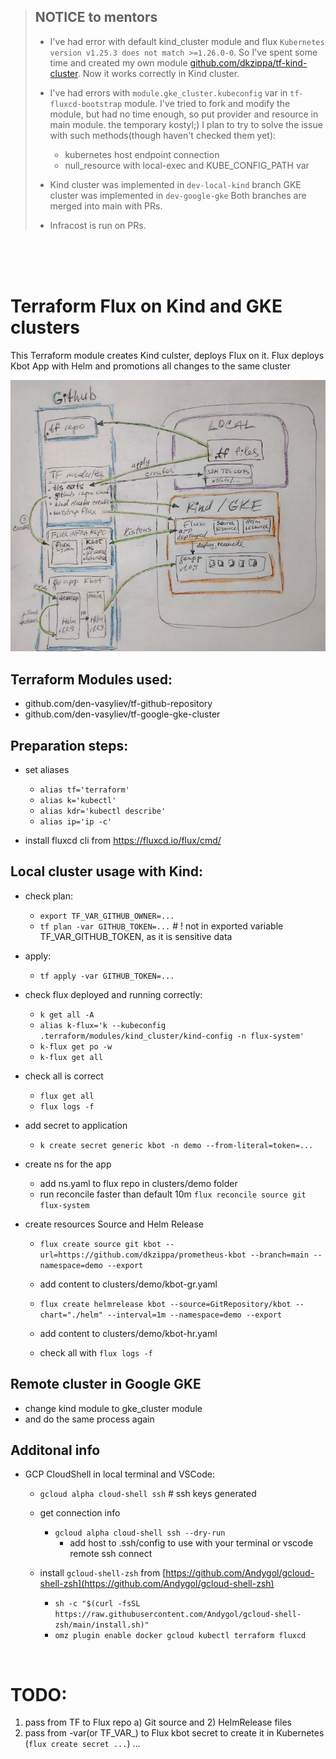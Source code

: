 > ## NOTICE to mentors
> - I've had error with default kind_cluster module and flux `Kubernetes version v1.25.3 does not match >=1.26.0-0`.
> So I've spent some time and created my own module
> [github.com/dkzippa/tf-kind-cluster](https://github.com/dkzippa/tf-kind-cluster). 
> Now it works correctly in Kind cluster.
> 
> - I've had errors with `module.gke_cluster.kubeconfig` var in `tf-fluxcd-bootstrap` module. 
> I've tried to fork and modify the module, but had no time enough, so put provider and resource in main module. the temporary kostyl;) 
> I plan to try to solve the issue with such methods(though haven't checked them yet):
> 	- kubernetes host endpoint connection
> 	- null_resource with local-exec and KUBE_CONFIG_PATH var
> 
> - Kind cluster was implemented in `dev-local-kind` branch
> GKE cluster was implemented in `dev-google-gke`
> Both branches are merged into main with PRs.
> 
> - Infracost is run on PRs.

<br/>
<br/>
<br/>

# Terraform Flux on Kind and GKE clusters

This Terraform module creates Kind culster, deploys Flux on it. 
Flux deploys Kbot App with Helm and promotions all changes to the same cluster

![Image](assets/drawing_scheme.jpg)

## Terraform Modules used:
- github.com/den-vasyliev/tf-github-repository
- github.com/den-vasyliev/tf-google-gke-cluster



## Preparation steps:
- set aliases
	- `alias tf='terraform'`
	- `alias k='kubectl'`
	- `alias kdr='kubectl describe'`
	- `alias ip='ip -c'`

- install fluxcd cli from https://fluxcd.io/flux/cmd/


## Local cluster usage with Kind:

- check plan:
    - `export TF_VAR_GITHUB_OWNER=...`
    - `tf plan -var GITHUB_TOKEN=...` # ! not in exported variable TF_VAR_GITHUB_TOKEN, as it is sensitive data
- apply:
    - `tf apply -var GITHUB_TOKEN=...` 

- check flux deployed and running correctly:    
    - `k get all -A`
    - `alias k-flux='k --kubeconfig .terraform/modules/kind_cluster/kind-config -n flux-system'`
    - `k-flux get po -w`
    - `k-flux get all`

- check all is correct 
    - `flux get all`
    - `flux logs -f`

- add secret to application
    - `k create secret generic kbot -n demo --from-literal=token=...`

- create ns for the app
    - add ns.yaml to flux repo in clusters/demo folder
    - run reconcile faster than default 10m `flux reconcile source git flux-system`

- create resources Source and Helm Release
    - `flux create source git kbot --url=https://github.com/dkzippa/prometheus-kbot --branch=main --namespace=demo --export`
    - add content to clusters/demo/kbot-gr.yaml

    - `flux create helmrelease kbot --source=GitRepository/kbot --chart="./helm" --interval=1m --namespace=demo --export`
    - add content to clusters/demo/kbot-hr.yaml

    - check all with `flux logs -f`

## Remote cluster in Google GKE 
- change kind module to gke_cluster module
- and do the same process again


## Additonal info

- GCP CloudShell in local terminal and VSCode:

	- `gcloud alpha cloud-shell ssh` # ssh keys generated
		
	- get connection info
		- `gcloud alpha cloud-shell ssh --dry-run`
			- add host to .ssh/config to use with your terminal or vscode remote ssh connect


	- install `gcloud-shell-zsh` from [https://github.com/Andygol/gcloud-shell-zsh](https://github.com/Andygol/gcloud-shell-zsh)
		- `sh -c "$(curl -fsSL https://raw.githubusercontent.com/Andygol/gcloud-shell-zsh/main/install.sh)"`
		- `omz plugin enable docker gcloud kubectl terraform fluxcd`

 


# TODO:
1) pass from TF to Flux repo a) Git source and 2) HelmRelease files
2) pass from -var(or TF_VAR_) to Flux kbot secret to create it in Kubernetes (`flux create secret ...`)
...

